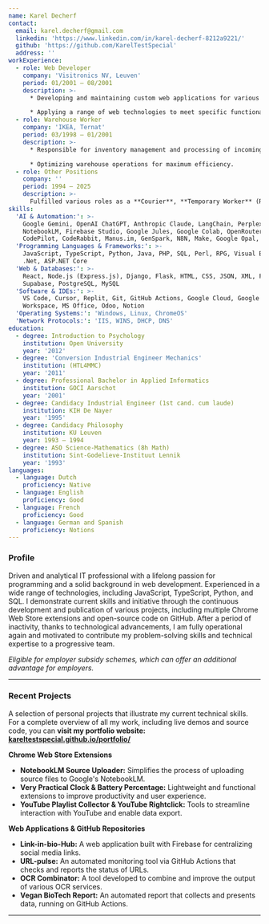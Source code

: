 ```yaml
---
name: Karel Decherf
contact:
  email: karel.decherf@gmail.com
  linkedin: 'https://www.linkedin.com/in/karel-decherf-8212a9221/'
  github: 'https://github.com/KarelTestSpecial'
  address: ''
workExperience:
  - role: Web Developer
    company: 'Visitronics NV, Leuven'
    period: 01/2001 – 08/2001
    description: >-
      * Developing and maintaining custom web applications for various clients.

      * Applying a range of web technologies to meet specific functional requirements.
  - role: Warehouse Worker
    company: 'IKEA, Ternat'
    period: 03/1998 – 01/2001
    description: >-
      * Responsible for inventory management and processing of incoming and outgoing goods.

      * Optimizing warehouse operations for maximum efficiency.
  - role: Other Positions
    company: ''
    period: 1994 – 2025
    description: >-
      Fulfilled various roles as a **Courier**, **Temporary Worker** (Randstad, Brussels), **Kitchen Help** (Restaura, Zaventem) and **Tele-interviewer** (Tele-Performance), **Factory Worker** (Pasec), **Kitchen Help** (Pavilion C), **Clothing Repairer** (De Haven), **Cook** (FPC) which shows a strong work ethic and adaptability.
skills:
  'AI & Automation:': >-
    Google Gemini, OpenAI ChatGPT, Anthropic Claude, LangChain, Perplexity,
    NotebookLM, Firebase Studio, Google Jules, Google Colab, OpenRouter,
    CodePilot, CodeRabbit, Manus.im, GenSpark, N8N, Make, Google Opal, Lindy
  'Programming Languages & Frameworks:': >-
    JavaScript, TypeScript, Python, Java, PHP, SQL, Perl, RPG, Visual Basic,
    .Net, ASP.NET Core
  'Web & Databases:': >-
    React, Node.js (Express.js), Django, Flask, HTML, CSS, JSON, XML, Firebase,
    Supabase, PostgreSQL, MySQL
  'Software & IDEs:': >-
    VS Code, Cursor, Replit, Git, GitHub Actions, Google Cloud, Google
    Workspace, MS Office, Odoo, Notion
  'Operating Systems:': 'Windows, Linux, ChromeOS'
  'Network Protocols:': 'IIS, WINS, DHCP, DNS'
education:
  - degree: Introduction to Psychology
    institution: Open University
    year: '2012'
  - degree: 'Conversion Industrial Engineer Mechanics'
    institution: (HTL4MMC)
    year: '2011'
  - degree: Professional Bachelor in Applied Informatics
    institution: GOCI Aarschot
    year: '2001'
  - degree: Candidacy Industrial Engineer (1st cand. cum laude)
    institution: KIH De Nayer
    year: '1995'
  - degree: Candidacy Philosophy
    institution: KU Leuven
    year: 1993 – 1994
  - degree: ASO Science-Mathematics (8h Math)
    institution: Sint-Godelieve-Instituut Lennik
    year: '1993'
languages:
  - language: Dutch
    proficiency: Native
  - language: English
    proficiency: Good
  - language: French
    proficiency: Good
  - language: German and Spanish
    proficiency: Notions
---
```

### **Profile**

Driven and analytical IT professional with a lifelong passion for programming and a solid background in web development. Experienced in a wide range of technologies, including JavaScript, TypeScript, Python, and SQL. I demonstrate current skills and initiative through the continuous development and publication of various projects, including multiple Chrome Web Store extensions and open-source code on GitHub. After a period of inactivity, thanks to technological advancements, I am fully operational again and motivated to contribute my problem-solving skills and technical expertise to a progressive team.

*Eligible for employer subsidy schemes, which can offer an additional advantage for employers.*

---

### **Recent Projects**

A selection of personal projects that illustrate my current technical skills. For a complete overview of all my work, including live demos and source code, you can **visit my portfolio website: [kareltestspecial.github.io/portfolio/](https://kareltestspecial.github.io/portfolio/)**

**Chrome Web Store Extensions**

* **NotebookLM Source Uploader:** Simplifies the process of uploading source files to Google's NotebookLM.
* **Very Practical Clock & Battery Percentage:** Lightweight and functional extensions to improve productivity and user experience.
* **YouTube Playlist Collector & YouTube Rightclick:** Tools to streamline interaction with YouTube and enable data export.

**Web Applications & GitHub Repositories**

* **Link-in-bio-Hub:** A web application built with Firebase for centralizing social media links.
* **URL-pulse:** An automated monitoring tool via GitHub Actions that checks and reports the status of URLs.
* **OCR Combinator:** A tool developed to combine and improve the output of various OCR services.
* **Vegan BioTech Report:** An automated report that collects and presents data, running on GitHub Actions.

---
